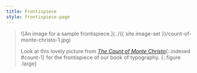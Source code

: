```yaml
---
title: Frontispiece
style: frontispiece-page
---
```


> ![An image for a sample frontispiece.](../{{ site.image-set }}/count-of-monte-christo-1.jpg)
> 
> Look at this lovely picture from [*The Count of Monte Christo*](10-02-dynamic-index.html#count-1){:.indexed #count-1} for the frontispiece of our book of typography.
{:.figure .large}
